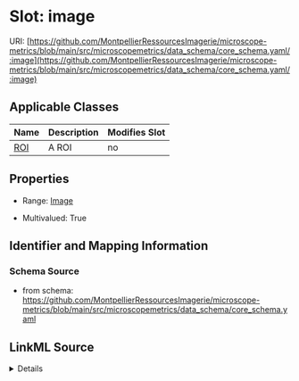 # Slot: image

URI: [https://github.com/MontpellierRessourcesImagerie/microscope-metrics/blob/main/src/microscopemetrics/data_schema/core_schema.yaml/:image](https://github.com/MontpellierRessourcesImagerie/microscope-metrics/blob/main/src/microscopemetrics/data_schema/core_schema.yaml/:image)



<!-- no inheritance hierarchy -->




## Applicable Classes

| Name | Description | Modifies Slot |
| --- | --- | --- |
[ROI](ROI.md) | A ROI |  no  |







## Properties

* Range: [Image](Image.md)

* Multivalued: True





## Identifier and Mapping Information







### Schema Source


* from schema: https://github.com/MontpellierRessourcesImagerie/microscope-metrics/blob/main/src/microscopemetrics/data_schema/core_schema.yaml




## LinkML Source

<details>
```yaml
name: image
from_schema: https://github.com/MontpellierRessourcesImagerie/microscope-metrics/blob/main/src/microscopemetrics/data_schema/core_schema.yaml
rank: 1000
multivalued: true
alias: image
owner: ROI
domain_of:
- ROI
range: Image
required: false
inlined: false

```
</details>